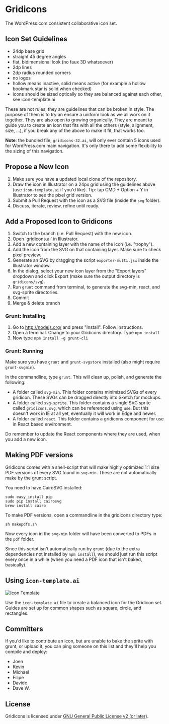 # Gridicons

The WordPress.com consistent collaborative icon set.


## Icon Set Guidelines

- 24dp base grid
- straight 45 degree angles
- flat, bidimensional look (no faux 3D whatsoever)
- 2dp lines
- 2dp radius rounded corners
- no logos
- hollow means inactive, solid means active (for example a hollow bookmark star is solid when checked)
- icons should be sized optically so they are balanced against each other, see icon-template.ai

These are not rules, they are guidelines that can be broken in style. The purpose of them is to try an ensure a uniform look as we all work on it together. They are also open to growing organically. They are meant to guide you to create an icon that fits with all the others (style, alignment, size, ...), if you break any of the above to make it fit, that works too.

**Note**: the bundled file, `gridicons-32.ai`, will only ever contain 5 icons used for WordPress.com main navigation. It's only there to add some flexibility to the sizing of this navigation. 


## Propose a New Icon

1. Make sure you have a updated local clone of the repository.
2. Draw the icon in Illustrator on a 24px grid using the guidelines above (use `icon-template.ai` if you'd like). Tip: tap CMD + Option + Y in Illustrator to see the pixel grid version.
3. Submit a Pull Request with the icon as a SVG file (inside the `svg` folder).
4. Discuss, iterate, review, refine until ready.


## Add a Proposed Icon to Gridicons

1. Switch to the branch (i.e. Pull Request) with the new icon.
2. Open 'gridicons.ai' in Illustrator.
3. Add a new containing layer with the name of the icon (i.e. "trophy").
4. Add the icon from the SVG on that containing layer. Make sure to check pixel preview.
7. Generate an SVG by dragging the script `exporter-multi.jsx` inside the Illustrator window.
8. In the dialog, select your new icon layer from the "Export layers" dropdown and click Export (make sure the output directory is `gridicons/svg`).
9. Run `grunt` command from terminal, to generate the svg-min, react, and svg-sprite directories.
10. Commit
11. Merge & delete branch

### Grunt: Installing

1. Go to http://nodejs.org/ and press "Install". Follow instructions.
2. Open a terminal. Change to your Gridicons directory. Type `npm install`
3. Now type `npm install -g grunt-cli`


### Grunt: Running

Make sure you have `grunt` and `grunt-svgstore` installed (also might require `grunt-svgmin`). 

In the commandline, type `grunt`. This will clean up, polish, and generate the following:

- A folder called `svg-min`. This folder contains minimized SVGs of every gridicon. These SVGs can be dragged directly into Sketch for mockups.
- A folder called `svg-sprite`. This folder contains a single SVG sprite called `gridicons.svg`, which can be referenced using `use`. But this doesn't work in IE at all yet, eventually it will work in Edge and newer. 
- A folder called `react`. This folder contains a gridicons component for use in React based environment. 

Do remember to update the React components where they are used, when you add a new icon. 

## Making PDF versions

Gridicons comes with a shell-script that will make highly optimized 1:1 size PDF versions of every SVG found in `svg-min`. These are not automatically make by the grunt script. 

You need to have CairoSVG installed:

```
sudo easy_install pip
sudo pip install cairosvg
brew install cairo
```

To make PDF versions, open a commandline in the gridicons directory type:

`sh makepdfs.sh`

Now every icon in the `svg-min` folder will have been converted to PDFs in the `pdf` folder.

Since this script isn't automatically run by `grunt` (due to the extra dependencies not installed by `npm install`), we should just run this script every once in a while (when you need a PDF icon that isn't baked, basically). 

## Using `icon-template.ai`

![Icon Template](https://cldup.com/AdRe2pH1mz.png)

Use the `icon-template.ai` file to create a balanced icon for the Gridicon set. Guides are set up for common shapes such as square, circle, and rectangles.

## Committers

If you'd like to contribute an icon, but are unable to bake the sprite with grunt, or upload it, you can ping someone on this list and they'll help you compile and deploy:

- Joen
- Kevin
- Michael
- Filipe
- Davide
- Dave W.

## License

Gridicons is licensed under [GNU General Public License v2 (or later)](./LICENSE.md).